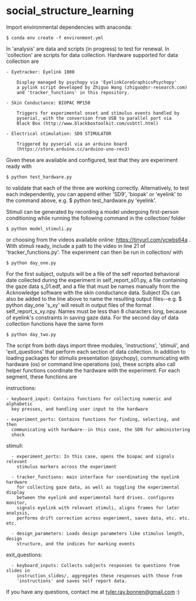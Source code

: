 # social_structure_learning


Import environmental dependencies with anaconda:

    $ conda env create -f environment.yml

In 'analysis' are data and scripts (in progress) to test for renewal. In 'collection' are 
scripts for data collection. Hardware supported for data collection are
	
	- Eyetracker: Eyelink 1000
		
		Display managed by psychopy via 'EyelinkCoreGraphicsPsychopy' 
		a pylink script developed by Zhiguo Wang (zhiguo@sr-research.com)
		and 'tracker_functions' in this repository.  
 
	- Skin Conductance: BIOPAC MP150

		Triggers for experimental onset and stimulus events handled by
		pyserial, with the conversion from USB to parallel port via 
		Black Box (http://www.blackboxtoolkit.com/usbttl.html)

	- Electrical stimulation: SD9 STIMULATOR

		Triggered by pyserial via an arduino board 
		(https://store.arduino.cc/arduino-uno-rev3) 

Given these are available and configured, test that they are experiment ready with

    $ python test_hardware.py

to validate that each of the three are working correctly. Alternatively, to test 
each independently, you can append either 'SD9', 'biopak' or 'eyelink' to the 
command above, e.g. $ python test_hardware.py 'eyelink'. 

Stimuli can be generated by recording a model undergoing first-person conditioning
while running the following command in the collection/ folder

    $ python model_stimuli.py

or choosing from the videos available online: https://tinyurl.com/ycwbs64a . With 
stimuli ready, include a path to the video in line 21 of 'tracker_functions.py'. The
experiment can then be run in collection/ with

    $ python day_one.py

For the first subject, outputs will be a file of the self reported behavioral date 
collected during the experiment in self_report_s01.py, a file containing the gaze 
data s_01.edf, and a file that must be names manually from the Acknowledge software 
with the skin conductance data. Subject IDs can also be added to the line above to 
name the resulting output files--e.g. $ python day_one 's_xy' will result in output 
files of the format self_report_s_xy.npy. Names must be less than 8 characters long, 
because of eyelink's constraints in saving gaze data. For the second day of data 
collection functions have the same form

    $ python day_two.py

The script from both days import three modules, 'instructions', 'stimuli', and 'exit_questions'
that perform each section of data collection. In addition to loading packages 
for stimulis presentation (psychopy), communicating with hardware (os) or 
command line operations (os), these scripts also call helper functions coordinate
the hardware with the experiment. For each segment, these functions are

  instructions:

    - keyboard_input: Contains functions for collecting numeric and alphabetic
      key presses, and handling user input to the hardware

    - experiment_ports: Contains functions for finding, selecting, and then
      communicating with hardware--in this case, the SD9 for administering
      shock

  stimuli:

      - experiment_ports: In this case, opens the biopac and signals relevant
        stimulus markers across the experiment

      - tracker_functions: main interface for coordinating the eyelink hardware
        for collecting gaze data, as well as toggling the experimental display
        between the eyelink and experimental hard drives. configures monitor,
        signals eyelink with relevant stimuli, aligns frames for later analysis,
        performs drift correction across experiment, saves data, etc. etc. etc.

      - design_parameters: Loads design parameters like stimulus length, design
        structure, and the indices for marking events

  exit_questions:

      - keyboard_inputs: Collects subjects responses to questions from slides in
        instruction_slides/, aggregates these responses with those from
        'instructions' and saves self report data.

If you have any questions, contact me at tyler.ray.bonnen@gmail.com :) 
